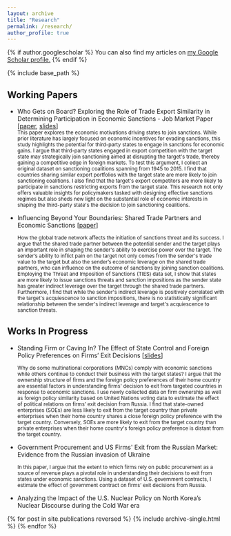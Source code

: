 ```yaml
---
layout: archive
title: "Research"
permalink: /research/
author_profile: true
---
```


{% if author.googlescholar %}
  You can also find my articles on <u><a href="{{author.googlescholar}}">my Google Scholar profile</a>.</u>
{% endif %}

{% include base_path %}
<h2>Working Papers</h2> 


<ul>
<li>Who Gets on Board? Exploring the Role of Trade Export Similarity in Determining Participation in Economic Sanctions - Job Market Paper [<a href="https://drive.google.com/file/d/1mpxQd_UWl55UzKtzsc89jLyVf1ty9EF6/preview">paper</a>, <a href="https://drive.google.com/file/d/1VQ1vC0HL5T8FK4SyAepXqi3e9e9ZyJEj/preview">slides</a>] </li>
<small> This paper explores the economic motivations driving states to join sanctions. While prior literature has largely focused on economic incentives for evading sanctions, this study highlights the potential for third-party states to engage in sanctions for economic gains. I argue that third-party states engaged in export competition with the target state may strategically join sanctioning aimed at disrupting the target's trade, thereby gaining a competitive edge in foreign markets. To test this argument, I collect an original dataset on sanctioning coalitions spanning from 1945 to 2015. I find that countries sharing similar export portfolios with the target state are more likely to join sanctioning coalitions. I also find that the target's export competitors are more likely to participate in sanctions restricting exports from the target state. This research not only offers valuable insights for policymakers tasked with designing effective sanctions regimes but also sheds new light on the substantial role of economic interests in shaping the third-party state's the decision to join sanctioning coalitions. </small>
</ul>

<ul>
<li>Influencing Beyond Your Boundaries: Shared Trade Partners and Economic Sanctions [<a href="https://drive.google.com/file/d/12-ksTmFPiWjg9MoajdUKwXARulAzlsgN/preview">paper</a>] </li>
  
<small> How the global trade network affects the initiation of sanctions threat and its success. I argue that the shared trade partner between the potential sender and the target plays an important role in shaping the sender's ability to exercise power over the target. The sender’s ability to inflict pain on the target not only comes from the sender's trade value to the target but also the sender’s economic leverage on the shared trade partners, who can influence on the outcome of sanctions by joining sanction coalitions. Employing the Threat and Imposition of Sanctions (TIES) data set, I show that states are more likely to issue sanctions threats and sanction impositions as the sender state has greater indirect leverage over the target through the shared trade partners. Furthermore, I find that while the sender's indirect leverage is positively correlated with the target's acquiescence to sanction impositions, there is no statistically significant relationship between the sender's indirect leverage and target's acquiescence to sanction threats.</small>
</ul>



<p></p>

<h2> Works In Progress </h2> 
<ul>
<li> Standing Firm or Caving In? The Effect of State Control and Foreign Policy Preferences on Firms’ Exit Decisions [<a href="https://drive.google.com/file/d/1xOYZRaVjrt_7kwlK-Z5ZLVQbAfhd_M8n/preview">slides</a>]
  
 </li>

<small> Why do some multinational corporations (MNCs) comply with economic sanctions while others continue to conduct their business with the target states? I argue that the ownership structure of firms and the foreign policy preferences of their home country are essential factors in understanding firms' decision to exit from targeted countries in response to economic sanctions. I use newly collected data on firm ownership as well as foreign policy similarity based on United Nations voting data to estimate the effect of political relations on firms’ exit decision from Russia. I find that state-owned enterprises (SOEs) are less likely to exit from the target country than private enterprises when their home country shares a close foreign policy preference with the target country. Conversely, SOEs are more likely to exit from the target country than private enterprises when their home country's foreign policy preference is distant from the target country.</small>
</ul>

<ul>
<li> Government Procurement and US Firms' Exit from the Russian Market: Evidence from the Russian invasion of Ukraine
 </li>

<small> In this paper, I argue that the extent to which firms rely on public procurement as a source of revenue plays a pivotal role in understanding their decisions to exit from states under economic sanctions. Using a dataset of U.S. government contracts, I estimate the effect of government contract on firms’ exit decisions from Russia.</small>

</ul>


<ul>
<li> Analyzing the Impact of the U.S. Nuclear Policy on North Korea’s Nuclear Discourse during the Cold War era
 </li>
</ul>

{% for post in site.publications reversed %}
  {% include archive-single.html %}
{% endfor %}
